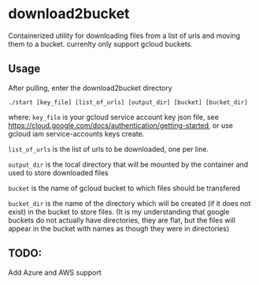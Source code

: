 # download2bucket
Containerized utility for downloading files from a list of urls and moving them to a bucket.  currenlty only support gcloud buckets.

## Usage ##
After pulling, enter the download2bucket directory

```./start [key_file] [list_of_urls] [output_dir] [bucket] [bucket_dir]```

where:
```key_file``` is your gcloud service account key json file, see https://cloud.google.com/docs/authentication/getting-started, or use gcloud iam service-accounts keys create.

```list_of_urls``` is the list of urls to be downloaded, one per line.

```output_dir``` is the local directory that will be mounted by the container and used to store downloaded files

```bucket``` is the name of gcloud bucket to which files should be transfered

```bucket_dir``` is the name of the directory which will be created (if it does not exist) in the bucket to store files. (It is my understanding that google buckets do not actually have directories, they are flat, but the files will appear in the bucket with names as though they were in directories)

## TODO: ##
Add Azure and AWS support